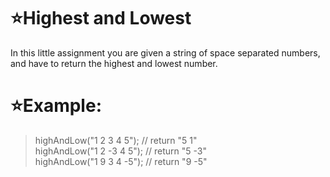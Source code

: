 # :star:Highest and Lowest

In this little assignment you are given a string of space separated numbers, and have to return the highest and lowest number.

# :star:Example:

> highAndLow("1 2 3 4 5"); // return "5 1" <br>
highAndLow("1 2 -3 4 5"); // return "5 -3" <br>
highAndLow("1 9 3 4 -5"); // return "9 -5"




